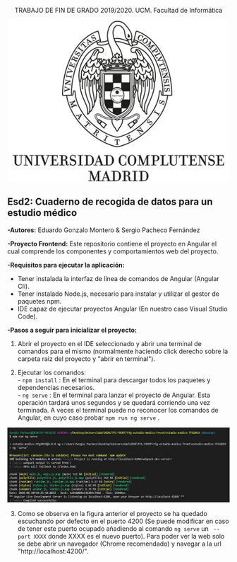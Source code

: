 <p align="center">
  TRABAJO DE FIN DE GRADO 2019/2020. UCM. Facultad de Informática 
</p>

<p align="center">
  <img src="imgs/logo_UCM.jpg" width="500">
</p>


## Esd2: Cuaderno de recogida de datos para un estudio médico

**-Autores:** Eduardo Gonzalo Montero & Sergio Pacheco Fernández

**-Proyecto Frontend:** Este repositorio contiene el proyecto en Angular el cual comprende los componentes y comportamientos web del proyecto.

**-Requisitos para ejecutar la aplicación:**
  - Tener instalada la interfaz de línea de comandos de Angular (Angular Cli).
  - Tener instalado Node.js, necesario para instalar y utilizar el gestor de paquetes npm.
  - IDE capaz de ejecutar proyectos Angular (En nuestro caso Visual Studio Code).
  
**-Pasos a seguir para inicializar el proyecto:**

  1. Abrir el proyecto en el IDE seleccionado y abrir una terminal de comandos para el mismo (normalmente haciendo click derecho sobre la carpeta raiz del proyecto y "abrir en terminal").

  2. Ejecutar los comandos:  
    - ``` npm install ``` : En el terminal para descargar todos los paquetes y dependencias necesarios.  
    - ``` ng serve ``` : En el terminal para lanzar el proyecto de Angular. Esta operación tardará unos segundos y se quedará corriendo una vez terminada. A veces el terminal puede no reconocer los comandos de Angular, en cuyo caso probar  ``` npm run ng serve ``` .
     
<p align="center">
  <img src="imgs/angularCompilation.jpg">
</p>
    
  3. Como se observa en la figura anterior el proyecto se ha quedado escuchando por defecto en el puerto 4200 (Se puede modificar en caso de tener este puerto ocupado añadiendo al comando ``` ng serve ``` un ``` --port XXXX``` donde XXXX es el nuevo puerto). Para poder ver la web solo se debe abrir un navegador (Chrome recomendado) y navegar a la url "http://localhost:4200/".

